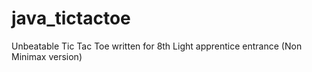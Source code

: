 java_tictactoe
==============

Unbeatable Tic Tac Toe written for 8th Light apprentice entrance (Non Minimax version) 
